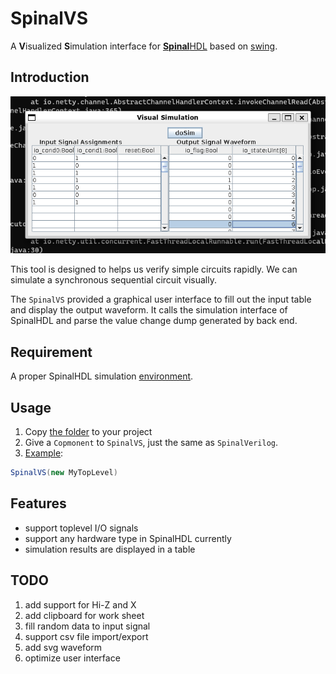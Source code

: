 # SpinalVS
A **V**isualized **S**imulation interface for [**Spinal**HDL](https://index.scala-lang.org/spinalhdl/spinalhdl) based on [swing](https://index.scala-lang.org/scala/scala-swing).
## Introduction
![gui](gui.png)

This tool is designed to helps us verify simple circuits rapidly. 
We can simulate a synchronous sequential circuit visually.

The `SpinalVS` provided a graphical user interface to fill out the input table and display the output waveform.
It calls the simulation interface of SpinalHDL and parse the value change dump generated by back end.
## Requirement
A proper SpinalHDL simulation [environment](https://spinalhdl.github.io/SpinalDoc-RTD/master/SpinalHDL/Simulation/install/Verilator.html).
## Usage
1. Copy [the folder](./src/main/scala/spinalvs) to your project
2. Give a `Copmonent` to `SpinalVS`, just the same as `SpinalVerilog`.
3. [Example](./src/main/scala/MyTopLevel.scala#L26):
```scala
SpinalVS(new MyTopLevel)
```
## Features
- support toplevel I/O signals
- support any hardware type in SpinalHDL currently
- simulation results are displayed in a table
## TODO
1. add support for Hi-Z and X
2. add clipboard for work sheet
3. fill random data to input signal
4. support csv file import/export 
5. add svg waveform
6. optimize user interface

